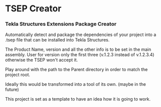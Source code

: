 # TSEP Creator

### Tekla Structures Extensions Package Creator

Automatically detect and package the dependencies of your project into a .tsep file that can be installed into Tekla Structures.

The Product Name, version and all the other info is to be set in the main assembly.
User for version only the first three (v.1.2.3 instead of v.1.2.3.4) otherwise the TSEP won't accept it.

Play around with the path to the Parent directory in order to match the project root.

Ideally this would be transformed into a tool of its own. (maybe in the future)

This project is set as a template to have an idea how it is going to work.
